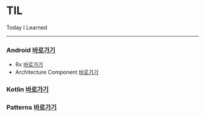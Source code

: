 # TIL
Today I Learned

---

### Android [바로가기](https://github.com/GeoN5/TIL/tree/master/Android)
* Rx [바로가기](https://github.com/GeoN5/TIL/tree/master/Android/Rx)
* Architecture Component [바로가기](https://github.com/GeoN5/TIL/tree/master/Android/Architecture%20Components)

### Kotlin [바로가기](https://github.com/GeoN5/TIL/tree/master/Kotlin)

### Patterns [바로가기](https://github.com/GeoN5/TIL/tree/master/Patterns)
 

